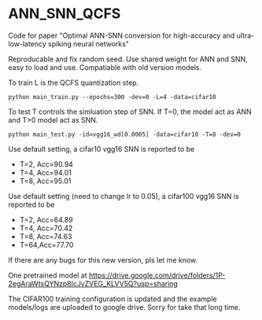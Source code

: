 # ANN_SNN_QCFS

Code for paper "Optimal ANN-SNN conversion for high-accuracy and
ultra-low-latency spiking neural networks"

Reproducable and fix random seed.
Use shared weight for ANN and SNN, easy to load and use.
Compatiable with old version models.

To train
L is the QCFS quantization step.
```
python main_train.py --epochs=300 -dev=0 -L=4 -data=cifar10
```

To test
T controls the simluation step of SNN. If T=0, the model act as ANN and T>0 model act as SNN.
```
python main_test.py -id=vgg16_wd[0.0005] -data=cifar10 -T=8 -dev=0
```

Use default setting, a cifar10 vgg16 SNN is reported to be
* T=2, Acc=90.94
* T=4, Acc=94.01
* T=8, Acc=95.01

Use default setting (need to change lr to 0.05), a cifar100 vgg16 SNN is reported to be
* T=2, Acc=64.89
* T=4, Acc=70.42
* T=8, Acc=74.63
* T=64,Acc=77.70

If there are any bugs for this new version, pls let me know.

One pretrained model at
https://drive.google.com/drive/folders/1P-2egAraWtsQYNzp8lcJvZVEG_KLVV5Q?usp=sharing

The CIFAR100 training configuration is updated and the example models/logs are uploaded to google drive. Sorry for take that long time.
